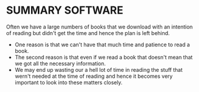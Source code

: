 # SUMMARY SOFTWARE
Often we have a large numbers of books that we download with an intention of reading but didn't get the time and hence the plan is left behind.
* One reason is that we can't have that much time and patience to read a book.
* The second reason is that even if we read a book that doesn't mean that we got all the necessary information.
* We may end up wasting our a hell lot of time in reading the stuff that wern't needed at the time of reading and hence it becomes very important to look into these matters closely.
